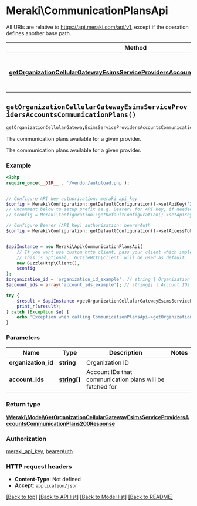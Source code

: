 # Meraki\CommunicationPlansApi

All URIs are relative to https://api.meraki.com/api/v1, except if the operation defines another base path.

| Method | HTTP request | Description |
| ------------- | ------------- | ------------- |
| [**getOrganizationCellularGatewayEsimsServiceProvidersAccountsCommunicationPlans()**](CommunicationPlansApi.md#getOrganizationCellularGatewayEsimsServiceProvidersAccountsCommunicationPlans) | **GET** /organizations/{organizationId}/cellularGateway/esims/serviceProviders/accounts/communicationPlans | The communication plans available for a given provider. |


## `getOrganizationCellularGatewayEsimsServiceProvidersAccountsCommunicationPlans()`

```php
getOrganizationCellularGatewayEsimsServiceProvidersAccountsCommunicationPlans($organization_id, $account_ids): \Meraki\Model\GetOrganizationCellularGatewayEsimsServiceProvidersAccountsCommunicationPlans200Response
```

The communication plans available for a given provider.

The communication plans available for a given provider.

### Example

```php
<?php
require_once(__DIR__ . '/vendor/autoload.php');


// Configure API key authorization: meraki_api_key
$config = Meraki\Configuration::getDefaultConfiguration()->setApiKey('X-Cisco-Meraki-API-Key', 'YOUR_API_KEY');
// Uncomment below to setup prefix (e.g. Bearer) for API key, if needed
// $config = Meraki\Configuration::getDefaultConfiguration()->setApiKeyPrefix('X-Cisco-Meraki-API-Key', 'Bearer');

// Configure Bearer (API Key) authorization: bearerAuth
$config = Meraki\Configuration::getDefaultConfiguration()->setAccessToken('YOUR_ACCESS_TOKEN');


$apiInstance = new Meraki\Api\CommunicationPlansApi(
    // If you want use custom http client, pass your client which implements `GuzzleHttp\ClientInterface`.
    // This is optional, `GuzzleHttp\Client` will be used as default.
    new GuzzleHttp\Client(),
    $config
);
$organization_id = 'organization_id_example'; // string | Organization ID
$account_ids = array('account_ids_example'); // string[] | Account IDs that communication plans will be fetched for

try {
    $result = $apiInstance->getOrganizationCellularGatewayEsimsServiceProvidersAccountsCommunicationPlans($organization_id, $account_ids);
    print_r($result);
} catch (Exception $e) {
    echo 'Exception when calling CommunicationPlansApi->getOrganizationCellularGatewayEsimsServiceProvidersAccountsCommunicationPlans: ', $e->getMessage(), PHP_EOL;
}
```

### Parameters

| Name | Type | Description  | Notes |
| ------------- | ------------- | ------------- | ------------- |
| **organization_id** | **string**| Organization ID | |
| **account_ids** | [**string[]**](../Model/string.md)| Account IDs that communication plans will be fetched for | |

### Return type

[**\Meraki\Model\GetOrganizationCellularGatewayEsimsServiceProvidersAccountsCommunicationPlans200Response**](../Model/GetOrganizationCellularGatewayEsimsServiceProvidersAccountsCommunicationPlans200Response.md)

### Authorization

[meraki_api_key](../../README.md#meraki_api_key), [bearerAuth](../../README.md#bearerAuth)

### HTTP request headers

- **Content-Type**: Not defined
- **Accept**: `application/json`

[[Back to top]](#) [[Back to API list]](../../README.md#endpoints)
[[Back to Model list]](../../README.md#models)
[[Back to README]](../../README.md)
